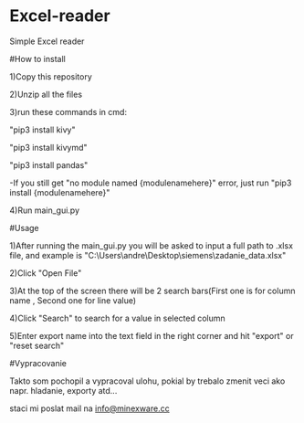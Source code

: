 # Excel-reader
Simple Excel reader

#How to install 

1)Copy this repository

2)Unzip all the files

3)run these commands in cmd:

"pip3 install kivy"

"pip3 install kivymd"

"pip3 install pandas"

-If you still get "no module named {modulenamehere}" error, just run "pip3 install {modulenamehere}"

4)Run main_gui.py

#Usage 

1)After running the main_gui.py you will be asked to input a full path to .xlsx file, and example is "C:\Users\andre\Desktop\siemens\zadanie_data.xlsx"

2)Click "Open File"

3)At the top of the screen there will be 2 search bars(First one is for column name , Second one for line value)

4)Click "Search" to search for a value in selected column

5)Enter export name into the text field in the right corner and hit "export" or "reset search"



#Vypracovanie 

Takto som pochopil a vypracoval ulohu, pokial by trebalo zmenit veci ako napr. hladanie, exporty atd...

staci mi poslat mail na info@minexware.cc
